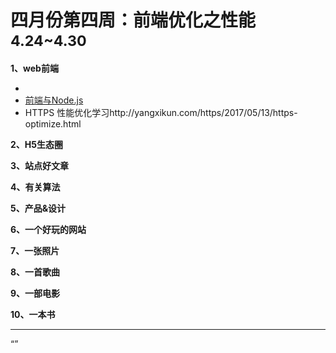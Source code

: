 
# 四月份第四周：前端优化之性能  <small>4.24~4.30</small>

__1、web前端__    
    
- []()   
- [前端与Node.js](https://toutiao.io/subjects/7076)   
- HTTPS 性能优化学习http://yangxikun.com/https/2017/05/13/https-optimize.html

__2、H5生态圈__      

 
__3、站点好文章__    


__4、有关算法__     


__5、产品&设计__        


__6、一个好玩的网站__


__7、一张照片__   
 

__8、一首歌曲__  


__9、一部电影__   
 

__10、一本书__ 



-------------------

“”

